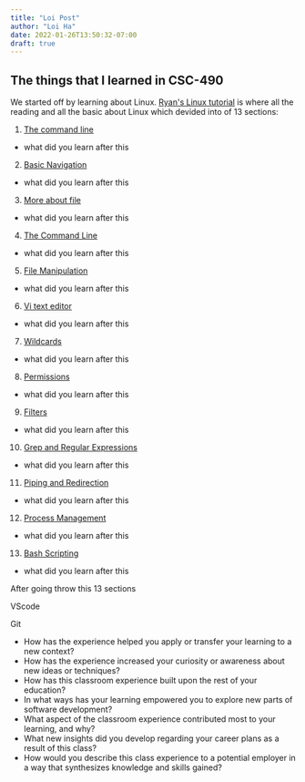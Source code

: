 ```yaml
---
title: "Loi Post"
author: "Loi Ha"
date: 2022-01-26T13:50:32-07:00
draft: true
---
```

## **The things that I learned in CSC-490**

We started off by learning about Linux. [Ryan's Linux tutorial](https://ryanstutorials.net/linuxtutorial/commandline.php) is where all the reading and all the basic about Linux which devided into of 13 sections:
1. [The command line](https://ryanstutorials.net/linuxtutorial/commandline.php)
- what did you learn after this
2. [Basic Navigation](https://ryanstutorials.net/linuxtutorial/navigation.php)
- what did you learn after this
3. [More about file](https://ryanstutorials.net/linuxtutorial/aboutfiles.php)
- what did you learn after this
4. [The Command Line](https://ryanstutorials.net/linuxtutorial/manual.php)
- what did you learn after this
5. [File Manipulation](https://ryanstutorials.net/linuxtutorial/filemanipulation.php)
- what did you learn after this
6. [Vi text editor](https://ryanstutorials.net/linuxtutorial/vi.php)
- what did you learn after this
7. [Wildcards](https://ryanstutorials.net/linuxtutorial/wildcards.php)
- what did you learn after this
8. [Permissions](https://ryanstutorials.net/linuxtutorial/permissions.php)
- what did you learn after this
9. [Filters](https://ryanstutorials.net/linuxtutorial/filters.php)
- what did you learn after this
10. [Grep and Regular Expressions](https://ryanstutorials.net/linuxtutorial/grep.php)
- what did you learn after this
11. [Piping and Redirection](https://ryanstutorials.net/linuxtutorial/piping.php)
- what did you learn after this
12. [Process Management](https://ryanstutorials.net/linuxtutorial/processes.php)
- what did you learn after this
13. [Bash Scripting](https://ryanstutorials.net/linuxtutorial/scripting.php)
- what did you learn after this

After going throw this 13 sections 

VScode

Git


- How has the experience helped you apply or transfer your learning to a new context?
- How has the experience increased your curiosity or awareness about new ideas or techniques?
- How has this classroom experience built upon the rest of your education?
- In what ways has your learning empowered you to explore new parts of software development?
- What aspect of the classroom experience contributed most to your learning, and why?
- What new insights did you develop regarding your career plans as a result of this class?
- How would you describe this class experience to a potential employer in a way that synthesizes knowledge and skills gained?
